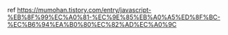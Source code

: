 ref https://mumohan.tistory.com/entry/javascript-%EB%8F%99%EC%A0%81-%EC%9E%85%EB%A0%A5%ED%8F%BC-%EC%B6%94%EA%B0%80%EC%82%AD%EC%A0%9C
